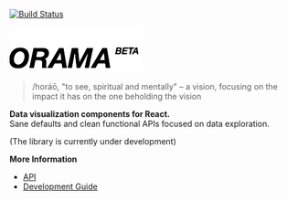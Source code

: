 [![Build Status](https://travis-ci.org/kensho/orama.svg)](https://travis-ci.org/kensho/orama)

![logo](/dist/imgs/logo.png)

> /horáō, "to see, spiritual and mentally" – a vision, focusing on the impact it has on the one beholding the vision

**Data visualization components for React.**  
Sane defaults and clean functional APIs focused on data exploration.

(The library is currently under development)

**More Information**

- [API](/docs/api.md)
- [Development Guide](/docs/development.md)
